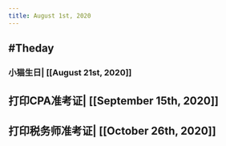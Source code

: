 ```yaml
---
title: August 1st, 2020
---
```


## #Theday
### 小猫生日| [[August 21st, 2020]]

## 打印CPA准考证| [[September 15th, 2020]]

## 打印税务师准考证| [[October 26th, 2020]]
